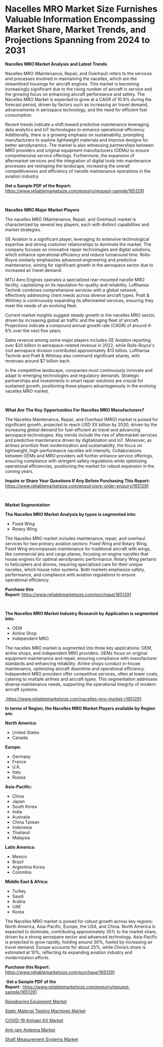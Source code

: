 <p><h1>Nacelles MRO Market Size Furnishes Valuable Information Encompassing Market Share, Market Trends, and Projections Spanning from 2024 to 2031</h1></p><p><strong>Nacelles MRO Market Analysis and Latest Trends</strong></p>
<p><p>Nacelles MRO (Maintenance, Repair, and Overhaul) refers to the services and processes involved in maintaining the nacelles, which are the streamlined housings for aircraft engines. This market is becoming increasingly significant due to the rising number of aircraft in service and the growing focus on enhancing aircraft performance and safety. The Nacelles MRO Market is expected to grow at a CAGR of 10.9% during the forecast period, driven by factors such as increasing air travel demand, advancements in aerospace technology, and the need for efficient fuel consumption.</p><p>Recent trends indicate a shift toward predictive maintenance leveraging data analytics and IoT technologies to enhance operational efficiency. Additionally, there is a growing emphasis on sustainability, prompting manufacturers to explore lightweight materials and improve designs for better aerodynamics. The market is also witnessing partnerships between MRO providers and original equipment manufacturers (OEMs) to ensure comprehensive service offerings. Furthermore, the expansion of aftermarket services and the integration of digital tools into maintenance processes are reshaping the landscape, increasing the overall competitiveness and efficiency of nacelle maintenance operations in the aviation industry.</p></p>
<p><strong>Get a Sample PDF of the Report:&nbsp;</strong> <a href="https://www.reliablemarketsize.com/enquiry/request-sample/1651291?utm_campaign=1133&utm_medium=2&utm_source=Github&utm_content=ia&utm_term=08122024&utm_id=nacelles-mro">https://www.reliablemarketsize.com/enquiry/request-sample/1651291</a></p>
<p>&nbsp;</p>
<p><strong>Nacelles MRO Major Market Players</strong></p>
<p><p>The nacelles MRO (Maintenance, Repair, and Overhaul) market is characterized by several key players, each with distinct capabilities and market strategies. </p><p>GE Aviation is a significant player, leveraging its extensive technological expertise and strong customer relationships to dominate the market. The company focuses on innovative repair technologies and digital solutions, which enhance operational efficiency and reduce turnaround time. Rolls-Royce similarly emphasizes advanced engineering and predictive maintenance, aiming for significant growth in the aerospace sector due to increased air travel demand.</p><p>MTU Aero Engines operates a specialized rear-mounted nacelle MRO facility, capitalizing on its reputation for quality and reliability. Lufthansa Technik combines comprehensive services with a global network, effectively addressing client needs across diverse aircraft types. Pratt & Whitney is continuously expanding its aftermarket services, ensuring they meet the needs of an evolving fleet.</p><p>Current market insights suggest steady growth in the nacelles MRO sector, driven by increasing global air traffic and the aging fleet of aircraft. Projections indicate a compound annual growth rate (CAGR) of around 4-6% over the next five years. </p><p>Sales revenue among some major players includes GE Aviation reporting over $20 billion in aerospace-related revenue in 2022, while Rolls-Royce's civil aerospace division contributed approximately $13 billion. Lufthansa Technik and Pratt & Whitney also command significant shares, with revenues around $7 billion each.</p><p>In the competitive landscape, companies must continuously innovate and adapt to emerging technologies and regulatory demands. Strategic partnerships and investments in smart repair solutions are crucial for sustained growth, positioning these players advantageously in the evolving nacelles MRO market.</p></p>
<p>&nbsp;</p>
<p><strong>What Are The Key Opportunities For Nacelles MRO Manufacturers?</strong></p>
<p><p>The Nacelles Maintenance, Repair, and Overhaul (MRO) market is poised for significant growth, projected to reach USD XX billion by 2030, driven by the increasing global demand for fuel-efficient air travel and advancing aerospace technologies. Key trends include the rise of aftermarket services and predictive maintenance driven by digitalization and IoT. Moreover, as airlines prioritize fleet modernization and sustainability, the focus on lightweight, high-performance nacelles will intensify. Collaborations between OEMs and MRO providers will further enhance service offerings, ensuring compliance with stringent safety regulations while optimizing operational efficiencies, positioning the market for robust expansion in the coming years.</p></p>
<p><strong>Inquire or Share Your Questions If Any Before Purchasing This Report:</strong> <a href="https://www.reliablemarketsize.com/enquiry/pre-order-enquiry/1651291?utm_campaign=1133&utm_medium=2&utm_source=Github&utm_content=ia&utm_term=08122024&utm_id=nacelles-mro">https://www.reliablemarketsize.com/enquiry/pre-order-enquiry/1651291</a></p>
<p>&nbsp;</p>
<p><strong>Market Segmentation</strong></p>
<p><strong>The Nacelles MRO Market Analysis by types is segmented into:</strong></p>
<p><ul><li>Fixed Wing</li><li>Rotary Wing</li></ul></p>
<p><p>The Nacelles MRO market includes maintenance, repair, and overhaul services for two primary aviation sectors: Fixed Wing and Rotary Wing. Fixed Wing encompasses maintenance for traditional aircraft with wings, like commercial jets and cargo planes, focusing on engine nacelles that house engines for optimal aerodynamic performance. Rotary Wing pertains to helicopters and drones, requiring specialized care for their unique nacelles, which house rotor systems. Both markets emphasize safety, performance, and compliance with aviation regulations to ensure operational efficiency.</p></p>
<p><strong>Purchase this Report:&nbsp;</strong><a href="https://www.reliablemarketsize.com/purchase/1651291?utm_campaign=1133&utm_medium=2&utm_source=Github&utm_content=ia&utm_term=08122024&utm_id=nacelles-mro">https://www.reliablemarketsize.com/purchase/1651291</a></p>
<p>&nbsp;</p>
<p><strong>The Nacelles MRO Market Industry Research by Application is segmented into:</strong></p>
<p><ul><li>OEM</li><li>Airline Shop</li><li>Independent MRO</li></ul></p>
<p><p>The nacelles MRO market is segmented into three key applications: OEM, airline shops, and independent MRO providers. OEMs focus on original equipment maintenance and repair, ensuring compliance with manufacturer standards and enhancing reliability. Airline shops conduct in-house maintenance, optimizing aircraft downtime and operational efficiency. Independent MRO providers offer competitive services, often at lower costs, catering to multiple airlines and aircraft types. This segmentation addresses diverse maintenance needs, supporting the operational integrity of modern aircraft systems.</p></p>
<p><a href="https://www.reliablemarketsize.com/nacelles-mro-market-r1651291?utm_campaign=1133&utm_medium=2&utm_source=Github&utm_content=ia&utm_term=08122024&utm_id=nacelles-mro">&nbsp;https://www.reliablemarketsize.com/nacelles-mro-market-r1651291</a></p>
<p><strong>In terms of Region, the Nacelles MRO Market Players available by Region are:</strong></p>
<p>
    <p> <strong> North America: </strong>
        <ul>
            <li>United States</li>
            <li>Canada</li>
        </ul>
        </p> 
    <p> <strong> Europe: </strong>
        <ul>
            <li>Germany</li>
            <li>France</li>
            <li>U.K.</li>
            <li>Italy</li>
            <li>Russia</li>
        </ul>
        </p> 
    <p> <strong> Asia-Pacific: </strong>
        <ul>
            <li>China</li>
            <li>Japan</li>
            <li>South Korea</li>
            <li>India</li>
            <li>Australia</li>
            <li>China Taiwan</li>
            <li>Indonesia</li>
            <li>Thailand</li>
            <li>Malaysia</li>
        </ul>
        </p> 
    <p> <strong> Latin America: </strong>
        <ul>
            <li>Mexico</li>
            <li>Brazil</li>
            <li>Argentina Korea</li>
            <li>Colombia</li>
        </ul>
        </p> 
    <p> <strong> Middle East & Africa: </strong>
        <ul>
            <li>Turkey</li>
            <li>Saudi</li>
            <li>Arabia</li>
            <li>UAE</li>
            <li>Korea</li>
        </ul>
    </p>
    </p>
<p><p>The Nacelles MRO market is poised for robust growth across key regions: North America, Asia-Pacific, Europe, the USA, and China. North America is expected to dominate, contributing approximately 35% to the market share, driven by a strong aerospace sector and advanced technology. Asia-Pacific is projected to grow rapidly, holding around 30%, fueled by increasing air travel demand. Europe accounts for about 25%, while China’s share is estimated at 10%, reflecting its expanding aviation industry and modernization efforts.</p></p>
<p><strong>Purchase this Report: </strong><a href="https://www.reliablemarketsize.com/purchase/1651291?utm_campaign=1133&utm_medium=2&utm_source=Github&utm_content=ia&utm_term=08122024&utm_id=nacelles-mro">https://www.reliablemarketsize.com/purchase/1651291</a></p>
<p>&nbsp;<strong>Get a Sample PDF of the Report:&nbsp;&nbsp;</strong><a href="https://www.reliablemarketsize.com/enquiry/request-sample/1651291?utm_campaign=1133&utm_medium=2&utm_source=Github&utm_content=ia&utm_term=08122024&utm_id=nacelles-mro">https://www.reliablemarketsize.com/enquiry/request-sample/1651291</a></p>
<p><strong></strong></p>
<p><p><a href="https://www.linkedin.com/pulse/futur-trend-quest-sl8ue?utm_campaign=1133&utm_medium=2&utm_source=Github&utm_content=ia&utm_term=08122024&utm_id=nacelles-mro">Raiseboring Equipment Market</a></p><p><a href="https://www.linkedin.com/pulse/projected-revenue-growth-static-material-testing-machines-hqlrc?utm_campaign=1133&utm_medium=2&utm_source=Github&utm_content=ia&utm_term=08122024&utm_id=nacelles-mro">Static Material Testing Machines Market</a></p><p><a href="https://www.linkedin.com/pulse/detailed-market-study-global-covid-19-antigen-kit-industry-d8qsc?utm_campaign=1133&utm_medium=2&utm_source=Github&utm_content=ia&utm_term=08122024&utm_id=nacelles-mro">COVID-19 Antigen Kit Market</a></p><p><a href="https://www.linkedin.com/pulse/examining-anti-jam-antenna-market-manufacturing-segments-4jqjc?utm_campaign=1133&utm_medium=2&utm_source=Github&utm_content=ia&utm_term=08122024&utm_id=nacelles-mro">Anti-jam Antenna Market</a></p><p><a href="https://www.linkedin.com/pulse/projected-shaft-measurement-systems-market-growth-134-cagr-nqc0c?utm_campaign=1133&utm_medium=2&utm_source=Github&utm_content=ia&utm_term=08122024&utm_id=nacelles-mro">Shaft Measurement Systems Market</a></p></p>